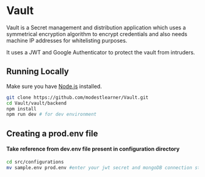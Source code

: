 # Vault  

Vault is a Secret management and distribution application which uses a symmetrical encryption algorithm to encrypt credentials and also needs machine IP addresses for whitelisting purposes.

It uses a JWT and Google Authenticator to protect the vault from intruders.



## Running Locally

Make sure you have [Node.js](http://nodejs.org/) installed.

```sh
git clone https://github.com/modestlearner/Vault.git 
cd Vault/vault/backend
npm install
npm run dev # for dev environment
```

## Creating a prod.env file

#### Take reference from dev.env file present in configuration directory

```sh
cd src/configurations
mv sample.env prod.env #enter your jwt secret and mongoDB connection string here 
```


